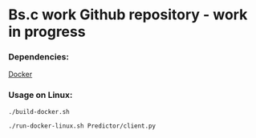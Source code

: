# Bs.c work Github repository - work in progress

### Dependencies:
[Docker](https://www.docker.com/get-started)

### Usage on Linux:

```
./build-docker.sh

./run-docker-linux.sh Predictor/client.py
```
